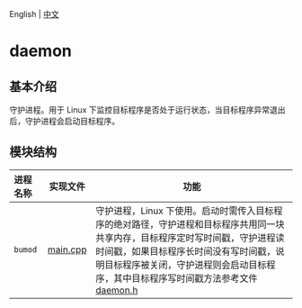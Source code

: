 English | [中文](README_CN.md) 

# daemon

## 基本介绍
守护进程。用于 Linux 下监控目标程序是否处于运行状态，当目标程序异常退出后，守护进程会启动目标程序。

## 模块结构
进程名称 | 实现文件 | 功能
|:--- | --- | ---
| `bumod` | [main.cpp](./bumo/main.cpp) | 守护进程，Linux 下使用。启动时需传入目标程序的绝对路径，守护进程和目标程序共用同一块共享内存，目标程序定时写时间戳，守护进程读时间戳，如果目标程序长时间没有写时间戳，说明目标程序被关闭，守护进程则会启动目标程序，其中目标程序写时间戳方法参考文件[daemon.h](../common/daemon.h)
